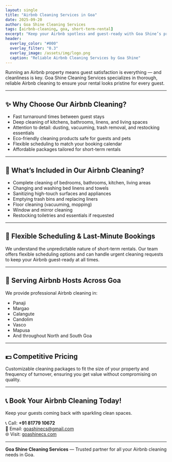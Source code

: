 ```yaml
---
layout: single
title: "Airbnb Cleaning Services in Goa"
date: 2025-09-20
author: Goa Shine Cleaning Services
tags: [airbnb-cleaning, goa, short-term-rental]
excerpt: "Keep your Airbnb spotless and guest-ready with Goa Shine’s professional Airbnb cleaning services in Goa."
header:
  overlay_color: "#000"
  overlay_filter: "0.3"
  overlay_image: /assets/img/logo.png
  caption: "Reliable Airbnb Cleaning Services by Goa Shine"
---
```


Running an Airbnb property means guest satisfaction is everything — and cleanliness is key. Goa Shine Cleaning Services specializes in thorough, reliable Airbnb cleaning to ensure your rental looks pristine for every guest.

---

## ✨ Why Choose Our Airbnb Cleaning?

- Fast turnaround times between guest stays  
- Deep cleaning of kitchens, bathrooms, linens, and living spaces  
- Attention to detail: dusting, vacuuming, trash removal, and restocking essentials  
- Eco-friendly cleaning products safe for guests and pets  
- Flexible scheduling to match your booking calendar  
- Affordable packages tailored for short-term rentals

---

## 🧹 What’s Included in Our Airbnb Cleaning?

- Complete cleaning of bedrooms, bathrooms, kitchen, living areas  
- Changing and washing bed linens and towels  
- Sanitizing high-touch surfaces and appliances  
- Emptying trash bins and replacing liners  
- Floor cleaning (vacuuming, mopping)  
- Window and mirror cleaning  
- Restocking toiletries and essentials if requested  

---

## 📅 Flexible Scheduling & Last-Minute Bookings

We understand the unpredictable nature of short-term rentals. Our team offers flexible scheduling options and can handle urgent cleaning requests to keep your Airbnb guest-ready at all times.

---

## 💼 Serving Airbnb Hosts Across Goa

We provide professional Airbnb cleaning in:

- Panaji  
- Margao  
- Calangute  
- Candolim  
- Vasco  
- Mapusa  
- And throughout North and South Goa  

---

## 💵 Competitive Pricing

Customizable cleaning packages to fit the size of your property and frequency of turnover, ensuring you get value without compromising on quality.

---

## 📞 Book Your Airbnb Cleaning Today!

Keep your guests coming back with sparkling clean spaces.

📞 Call: **+91 81779 10672**  
📧 Email: [goashinecs@gmail.com](mailto:goashinecs@gmail.com)  
🌐 Visit: [goashinecs.com](https://goashinecs.com)

---

**Goa Shine Cleaning Services** — Trusted partner for all your Airbnb cleaning needs in Goa.
